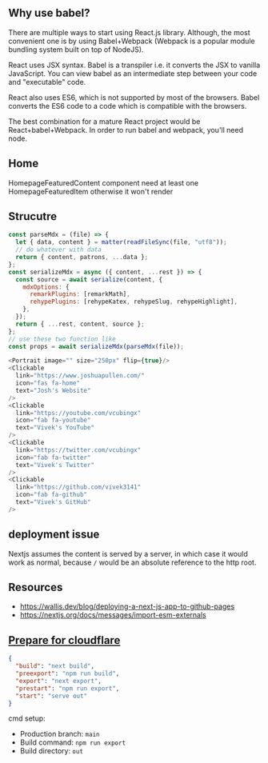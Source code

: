 ## Why use babel?

There are multiple ways to start using React.js library. Although, the most convenient one is by using Babel+Webpack (Webpack is a popular module bundling system built on top of NodeJS).

React uses JSX syntax. Babel is a transpiler i.e. it converts the JSX to vanilla JavaScript. You can view babel as an intermediate step between your code and "executable" code.

React also uses ES6, which is not supported by most of the browsers. Babel converts the ES6 code to a code which is compatible with the browsers.

The best combination for a mature React project would be React+babel+Webpack. In order to run babel and webpack, you'll need node.

## Home

HomepageFeaturedContent component need at least one HomepageFeaturedItem otherwise it won't render

## Strucutre

```js
const parseMdx = (file) => {
  let { data, content } = matter(readFileSync(file, "utf8"));
  // do whatever with data
  return { content, patrons, ...data };
};
const serializeMdx = async ({ content, ...rest }) => {
  const source = await serialize(content, {
    mdxOptions: {
      remarkPlugins: [remarkMath],
      rehypePlugins: [rehypeKatex, rehypeSlug, rehypeHighlight],
    },
  });
  return { ...rest, content, source };
};
// use these two function like
const props = await serializeMdx(parseMdx(file));
```

```js
<Portrait image="" size="250px" flip={true}/>
<Clickable
  link="https://www.joshuapullen.com/"
  icon="fas fa-home"
  text="Josh's Website"
/>
<Clickable
  link="https://youtube.com/vcubingx"
  icon="fab fa-youtube"
  text="Vivek's YouTube"
/>
<Clickable
  link="https://twitter.com/vcubingx"
  icon="fab fa-twitter"
  text="Vivek's Twitter"
/>
<Clickable
  link="https://github.com/vivek3141"
  icon="fab fa-github"
  text="Vivek's GitHub"
/>
```

## deployment issue

Nextjs assumes the content is served by a server, in which case it would work as normal, because `/` would be an absolute reference to the http root.

## Resources

- https://wallis.dev/blog/deploying-a-next-js-app-to-github-pages
- https://nextjs.org/docs/messages/import-esm-externals

## [Prepare for cloudflare](https://developers.cloudflare.com/pages/framework-guides/deploy-a-nextjs-site/)

```json
{
  "build": "next build",
  "preexport": "npm run build",
  "export": "next export",
  "prestart": "npm run export",
  "start": "serve out"
}
```

cmd setup:

- Production branch: `main`
- Build command: `npm run export`
- Build directory: `out`
